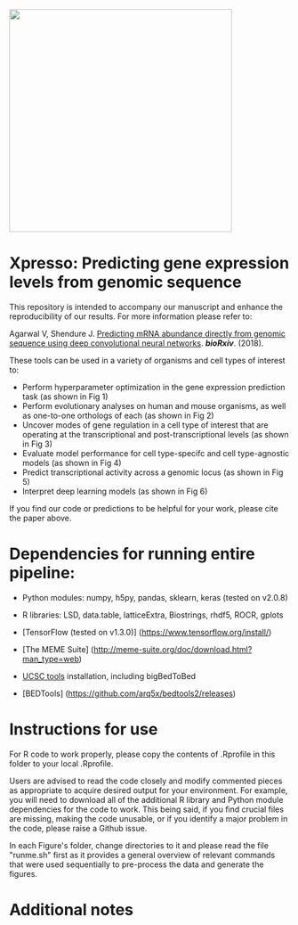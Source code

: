 <img src="logo.png" width="400">

# Xpresso: Predicting gene expression levels from genomic sequence

This repository is intended to accompany our manuscript and enhance the reproducibility of our results. For more information please refer to:

Agarwal V, Shendure J. [Predicting mRNA abundance directly from genomic sequence using deep convolutional neural networks](https://www.biorxiv.org/content/10.1101/416685v2). _**bioRxiv**_. (2018).

These tools can be used in a variety of organisms and cell types of interest to:

* Perform hyperparameter optimization in the gene expression prediction task (as shown in Fig 1)
* Perform evolutionary analyses on human and mouse organisms, as well as one-to-one orthologs of each (as shown in Fig 2)
* Uncover modes of gene regulation in a cell type of interest that are operating at the transcriptional and post-transcriptional levels (as shown in Fig 3)
* Evaluate model performance for cell type-specifc and cell type-agnostic models (as shown in Fig 4)
* Predict transcriptional activity across a genomic locus (as shown in Fig 5)
* Interpret deep learning models (as shown in Fig 6)

If you find our code or predictions to be helpful for your work, please cite the paper above.


# Dependencies for running entire pipeline:
* Python modules: numpy, h5py, pandas, sklearn, keras (tested on v2.0.8)

* R libraries: LSD, data.table, latticeExtra, Biostrings, rhdf5, ROCR, gplots

* [TensorFlow (tested on v1.3.0)] (https://www.tensorflow.org/install/)

* [The MEME Suite] (http://meme-suite.org/doc/download.html?man_type=web)

* [UCSC tools](http://hgdownload.soe.ucsc.edu/downloads.html#source_downloads) installation, including bigBedToBed

* [BEDTools] (https://github.com/arq5x/bedtools2/releases)

# Instructions for use

For R code to work properly, please copy the contents of .Rprofile in this folder to your local .Rprofile.

Users are advised to read the code closely and modify commented pieces as appropriate to acquire
desired output for your environment. For example, you will need to download all of the additional
R library and Python module dependencies for the code to work. This being said, if you find crucial
files are missing, making the code unusable, or if you identify a major problem in the code, please
raise a Github issue.

In each Figure's folder, change directories to it and please read the file "runme.sh" first as it provides a general overview of relevant commands that were used sequentially to pre-process the data and generate the figures.

# Additional notes
